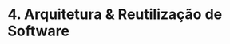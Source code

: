 # 4. Arquitetura & Reutilização de Software

<!-- Essa entrega é opcional.
Se realizada pode representar até 1 ponto na média ponderada das entregas anteriores, conforme consta no Plano de Ensino.

Se a equipe optar por realizar essa entrega, na Wiki e/ou no GitPages do Projeto, deve conter um tópico dedicado ao Módulo Arquitetura & Reutilização de Software, com um dos subtópicos principais, conforme: [4.1](/docs/ArquiteturaReutilizacao/4.1.DAS.md) ou [4.2](/docs/ArquiteturaReutilizacao/4.2.ReutilizacaoDeSoftware.md). Adicionalmente, deve constar um subtópico sobre as participações, conforme [4.3](/docs/ArquiteturaReutilizacao/4.3.ParticipacoesArqReutilizacao.md). Ressalta-se ainda que não cabem Iniciativas Extras no escopo dessa última entrega. **Para o foco escolhido, revelar principalmente: Rastreabilidade & Elos com Outros Artefatos, Senso Crítico, Referências, Versionamentos & Participações e Metodologia.** -->
